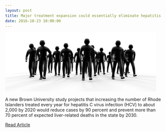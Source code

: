 ```yaml
---
layout: post
title: Major treatment expansion could essentially eliminate hepatitis C in R.I. by 2030
date: 2016-10-23 10:00:00
---
```


![](/assets/images/major-treatment-expansion-could-essentially-eliminate-hepatitis-c-in-ri-by-2030.jpg)

A new Brown University study projects that increasing the number of Rhode Islanders treated every year for hepatitis C virus infection (HCV) to about 2,000 by 2020 would reduce cases by 90 percent and prevent more than 70 percent of expected liver-related deaths in the state by 2030.

[Read Article](https://jumpshare.com/v/kj5XpJL4iNCqo75UBoY6)